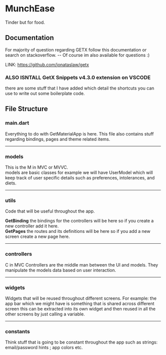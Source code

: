 # MunchEase

Tinder but for food.

## Documentation
For majority of question regarding GETX follow this documentation or search on stackoverflow.
-- Of course im also available for questions :)

LINK: https://github.com/jonataslaw/getx

### **ALSO ISNTALL GetX Snippets v4.3.0 extension on VSCODE**
there are some stuff that I have added which detail the shortcuts you can use to write out some boilerplate code. 

## File Structure
### main.dart
Everything to do with GetMaterialApp is here.
This file also contains stuff regarding bindings, pages and theme related items. 

---
### models

This is the M in MVC or MVVC.  
models are basic classes for example we will have UserModel which will keep track of user specific details such as preferences, intolerances, and diets.

---
### utils
Code that will be useful throughout the app. 

**GetBinding** the bindings for the controllers will be here so if you create a new controller add it here.  
**GetPages** the routes and its definitions will be here so if you add a new screen create a new page here.

---
### controllers
C in MVC 
Controllers are the middle man between the UI and models. They manipulate the models data based on user interaction. 
<!-- TODO Add more details pertaining to this -->

---
### widgets
Widgets that will be reused throughout different screens. 
For example: the app bar which we might have is something that is shared across different screen this can be extracted into its own widget and then reused in all the other screens by just calling a variable.

---
### constants
Think stuff that is going to be constant throughout the app such as strings: email/password hints ; app colors etc.  

